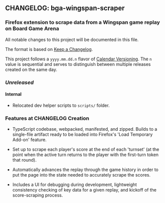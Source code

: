 ## CHANGELOG: bga-wingspan-scraper

### Firefox extension to scrape data from a Wingspan game replay on Board Game Arena

All notable changes to this project will be documented in this file.

The format is based on [Keep a Changelog](http://keepachangelog.com/en/1.0.0/).

This project follows a `yyyy.mm.dd.n` flavor of
[Calendar Versioning](https://calver.org/). The `n` value is sequential and
serves to distinguish between multiple releases created on the same day.

### _Unreleased_

#### Internal

- Relocated dev helper scripts to `scripts/` folder.

### Features at CHANGELOG Creation

- TypeScript codebase, webpacked, manifested, and zipped. Builds to a
  single-file artifact ready to be loaded into Firefox's 'Load Temporary Add-on'
  feature.

- Set up to scrape each player's score at the end of each 'turnset' (at the
  point when the active turn returns to the player with the first-turn token
  that round).

- Automatically advances the replay through the game history in order to put the
  page into the state needed to accurately scrape the scores.

- Includes a UI for debugging during development, lightweight consistency
  checking of key data for a given replay, and kickoff of the score-scraping
  process.
